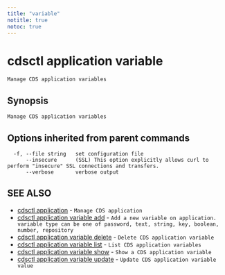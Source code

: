 ```yaml
---
title: "variable"
notitle: true
notoc: true
---
```

# cdsctl application variable

`Manage CDS application variables`

## Synopsis

`Manage CDS application variables`

## Options inherited from parent commands

```
  -f, --file string   set configuration file
      --insecure      (SSL) This option explicitly allows curl to perform "insecure" SSL connections and transfers.
      --verbose       verbose output
```

## SEE ALSO

* [cdsctl application](/docs/components/cdsctl/application/)	 - `Manage CDS application`
* [cdsctl application variable add](/docs/components/cdsctl/application/variable/add/)	 - `Add a new variable on application. variable type can be one of password, text, string, key, boolean, number, repository`
* [cdsctl application variable delete](/docs/components/cdsctl/application/variable/delete/)	 - `Delete CDS application variable`
* [cdsctl application variable list](/docs/components/cdsctl/application/variable/list/)	 - `List CDS application variables`
* [cdsctl application variable show](/docs/components/cdsctl/application/variable/show/)	 - `Show a CDS application variable`
* [cdsctl application variable update](/docs/components/cdsctl/application/variable/update/)	 - `Update CDS application variable value`

